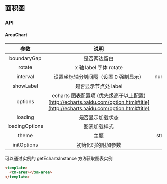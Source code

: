 ## 面积图

### API

#### AreaChart

|      参数      |                                                              说明                                                               |      类型      |                            默认值                            |
| :------------: | :-----------------------------------------------------------------------------------------------------------------------------: | :------------: | :----------------------------------------------------------: |
|  boundaryGap   |                                                          是否两边留白                                                           |    boolean     |                            true                             |
|     rotate     |                                                     x 轴 label 字体 rotate                                                      |     number     |                              0                               |
|    interval    |                                              设置坐标轴分割间隔（设置 0 强制显示）                                              | number\|string |                            'auto'                            |
|   showLabel    |                                                      是否显示节点处 label                                                       |    boolean     |                            false                             |
|    options     | echarts 图表配置项 (优先级高于以上配置)[http://echarts.baidu.com/option.html#title](http://echarts.baidu.com/option.html#title) |     object     |                              -                               |
|    loading     |                                                        是否显示加载状态                                                         |    boolean     |                            false                             |
| loadingOptions |                                                          图表加载样式                                                           |     object     |                              -                               |
|     theme      |                                                              主题                                                               | string\|object |                              xm                              |
|  initOptions   |                                                       初始化时的附加参数                                                        |     object     | {devicePixelRatio:window.devicePixelRatio,renderer:'canvas'} |

可以通过实例的 getEchartsInstance 方法获取图表实例

```html
<template>
  <xm-area></xm-area>
</template>
```
